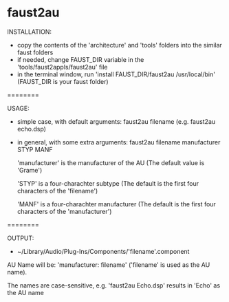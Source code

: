 faust2au
========

INSTALLATION:

- copy the contents of the 'architecture' and 'tools' folders into the similar faust folders
- if needed, change FAUST_DIR variable in the 'tools/faust2appls/faust2au' file
- in the terminal window, run  'install FAUST_DIR/faust2au /usr/local/bin' (FAUST_DIR is your faust folder)


========

USAGE: 

- simple case, with default arguments:
faust2au filename
(e.g. faust2au echo.dsp)

- in general, with some extra arguments:
faust2au filename manufacturer STYP MANF

  'manufacturer' is the manufacturer of the AU (The default value is 'Grame')

  'STYP' is a four-charachter subtype (The default is the first four characters of the 'filename')

  'MANF' is a four-charachter manufacturer (The default is the first four characters of the 'manufacturer')


========

OUTPUT:
  - ~/Library/Audio/Plug-Ins/Components/'filename'.component
   
  AU Name will be: 'manufacturer: filename'  ('filename' is used as the AU name). 

  The names are case-sensitive, e.g. 'faust2au Echo.dsp' results in 'Echo' as the AU name
